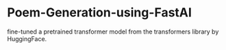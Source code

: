 # Poem-Generation-using-FastAI
fine-tuned a pretrained transformer model from the transformers library by HuggingFace.
